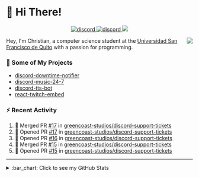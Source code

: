 # :wave: Hi There!

<p align="center">
  <a href="https://discord.gg/mhj3Zsv">
    <img alt="discord" src="https://img.shields.io/discord/730998659008823296.svg?label=&logo=discord&logoColor=ffffff&color=7389D8&labelColor=6A7EC2"/>
  </a>
  <a href="https://twitter.com/moonstar_x99">
    <img alt="discord" src="https://img.shields.io/twitter/follow/moonstar_x99?label=Follow%20Me%21&style=social"/>
  </a>
  <a href="https://badges.pufler.dev">
    <img src="https://badges.pufler.dev/visits/moonstar-x/moonstar-x?style=flat&logo=github">
  </a>
</p>

<img align="right" src="https://media.tenor.com/images/cb8fb20986aac7eef75c8ce6bc3997c0/tenor.gif" />

Hey, I'm Christian, a computer science student at the [Universidad San Francisco de Quito](http://www.usfq.edu.ec/Paginas/Inicio.aspx) with a passion for programming.

### :rocket: Some of My Projects

* [discord-downtime-notifier](https://github.com/moonstar-x/discord-downtime-notifier)
* [discord-music-24-7](https://github.com/moonstar-x/discord-music-24-7)
* [discord-tts-bot](https://github.com/moonstar-x/discord-tts-bot)
* [react-twitch-embed](https://github.com/moonstar-x/react-twitch-embed)

### :zap: Recent Activity

<!--START_SECTION:activity-->
1. 🎉 Merged PR [#17](https://github.com/greencoast-studios/discord-support-tickets/pull/17) in [greencoast-studios/discord-support-tickets](https://github.com/greencoast-studios/discord-support-tickets)
2. 💪 Opened PR [#17](https://github.com/greencoast-studios/discord-support-tickets/pull/17) in [greencoast-studios/discord-support-tickets](https://github.com/greencoast-studios/discord-support-tickets)
3. 💪 Opened PR [#16](https://github.com/greencoast-studios/discord-support-tickets/pull/16) in [greencoast-studios/discord-support-tickets](https://github.com/greencoast-studios/discord-support-tickets)
4. 🎉 Merged PR [#15](https://github.com/greencoast-studios/discord-support-tickets/pull/15) in [greencoast-studios/discord-support-tickets](https://github.com/greencoast-studios/discord-support-tickets)
5. 💪 Opened PR [#15](https://github.com/greencoast-studios/discord-support-tickets/pull/15) in [greencoast-studios/discord-support-tickets](https://github.com/greencoast-studios/discord-support-tickets)
<!--END_SECTION:activity-->

---

<details>
  <summary>
    :bar_chart: Click to see my GitHub Stats
  </summary>
  <p align="center">
    <br>
    <img alt="GitHub Stats" src="https://github-readme-stats.vercel.app/api?username=moonstar-x&count_private=true&show_icons=true&theme=dracula" />
    <br>
    <img alt="GitHub Top Languages" src="https://github-readme-stats.vercel.app/api/top-langs/?username=moonstar-x&layout=compact&theme=dracula" />
  </p>
</details>
